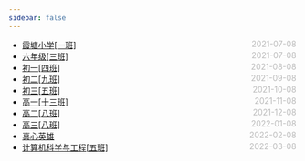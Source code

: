 ```yaml
---
sidebar: false
---
```


- [霞塘小学[一班]](./primary-school) <span style="color:#bbb; float:right">2021-07-08</span>
- [六年级[三班]](./class3) <span style="color:#bbb; float:right">2021-07-08</span>
- [初一[四班]](./class4) <span style="color:#bbb; float:right">2021-08-08</span>
- [初二[九班]](./class9) <span style="color:#bbb; float:right">2021-09-08</span>
- [初三[五班]](./class5) <span style="color:#bbb; float:right">2021-10-08</span>
- [高一[十三班]](./class13) <span style="color:#bbb; float:right">2021-11-08</span>
- [高二[八班]](./class8) <span style="color:#bbb; float:right">2021-12-08</span>
- [高三[八班]](./class8) <span style="color:#bbb; float:right">2022-01-08</span>
- [真心英雄](./class21) <span style="color:#bbb; float:right">2022-02-08</span>
- [计算机科学与工程[五班]](./university5) <span style="color:#bbb; float:right">2022-03-08</span>

<style>
@media screen and (min-width: 400px) {
  .theme-default-content:not(.custom) {
    margin:auto auto;
  }
}
</style>
